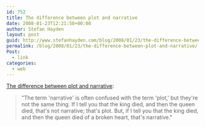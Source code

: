 ```yaml
---
id: 752
title: The difference between plot and narrative
date: 2008-01-23T12:21:58+00:00
author: Stefan Hayden
layout: post
guid: http://www.stefanhayden.com/blog/2008/01/23/the-difference-between-plot-and-narrative/
permalink: /blog/2008/01/23/the-difference-between-plot-and-narrative/
Post:
  - link
categories:
  - web
---
```

<a href="http://voxcrock.blogspot.com/2005/05/nabokov-on-difference-between.html">The difference between plot and narrative</a>:
<blockquote>"The term 'narrative' is often confused with the term 'plot,' but they're not the same thing. If I tell you that the king died, and then the queen died, that's not narrative; that's plot. But, if I tell you that the king died, and then the queen died of a broken heart, that's narrative."</blockquote>